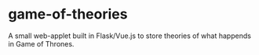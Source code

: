 # game-of-theories

A small web-applet built in Flask/Vue.js to store theories of what happends in Game of Thrones. 
